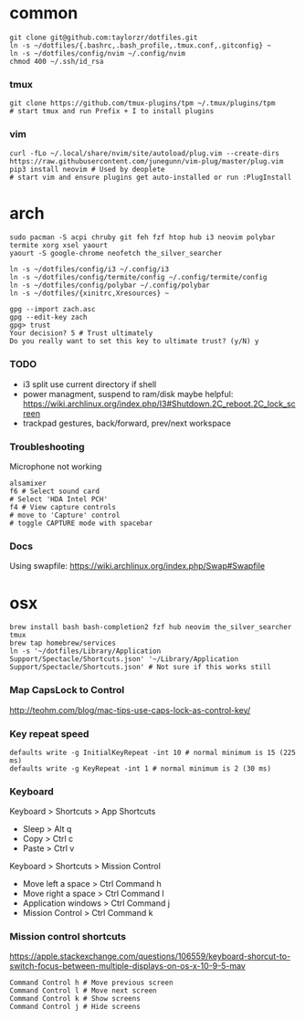 # common
```
git clone git@github.com:taylorzr/dotfiles.git
ln -s ~/dotfiles/{.bashrc,.bash_profile,.tmux.conf,.gitconfig} ~
ln -s ~/dotfiles/config/nvim ~/.config/nvim
chmod 400 ~/.ssh/id_rsa
```

### tmux
```
git clone https://github.com/tmux-plugins/tpm ~/.tmux/plugins/tpm
# start tmux and run Prefix + I to install plugins
```

### vim
```
curl -fLo ~/.local/share/nvim/site/autoload/plug.vim --create-dirs https://raw.githubusercontent.com/junegunn/vim-plug/master/plug.vim
pip3 install neovim # Used by deoplete
# start vim and ensure plugins get auto-installed or run :PlugInstall
```



# arch
```
sudo pacman -S acpi chruby git feh fzf htop hub i3 neovim polybar termite xorg xsel yaourt
yaourt -S google-chrome neofetch the_silver_searcher
```

```
ln -s ~/dotfiles/config/i3 ~/.config/i3
ln -s ~/dotfiles/config/termite/config ~/.config/termite/config
ln -s ~/dotfiles/config/polybar ~/.config/polybar
ln -s ~/dotfiles/{xinitrc,Xresources} ~
```

```
gpg --import zach.asc
gpg --edit-key zach
gpg> trust
Your decision? 5 # Trust ultimately
Do you really want to set this key to ultimate trust? (y/N) y
```

### TODO
- i3 split use current directory if shell
- power managment, suspend to ram/disk
    maybe helpful: https://wiki.archlinux.org/index.php/I3#Shutdown.2C_reboot.2C_lock_screen
- trackpad gestures, back/forward, prev/next workspace

### Troubleshooting
Microphone not working
```
alsamixer
f6 # Select sound card
# Select 'HDA Intel PCH'
f4 # View capture controls
# move to 'Capture' control
# toggle CAPTURE mode with spacebar
```

### Docs
Using swapfile: https://wiki.archlinux.org/index.php/Swap#Swapfile



# osx

```
brew install bash bash-completion2 fzf hub neovim the_silver_searcher tmux
brew tap homebrew/services
ln -s '~/dotfiles/Library/Application Support/Spectacle/Shortcuts.json' '~/Library/Application Support/Spectacle/Shortcuts.json' # Not sure if this works still
```

### Map CapsLock to Control
http://teohm.com/blog/mac-tips-use-caps-lock-as-control-key/

### Key repeat speed
```
defaults write -g InitialKeyRepeat -int 10 # normal minimum is 15 (225
ms)
defaults write -g KeyRepeat -int 1 # normal minimum is 2 (30 ms)
```

### Keyboard
Keyboard > Shortcuts > App Shortcuts
- Sleep > Alt q
- Copy > Ctrl c
- Paste > Ctrl v

Keyboard > Shortcuts > Mission Control
- Move left a space > Ctrl Command h
- Move right a space > Ctrl Command l
- Application windows > Ctrl Command j
- Mission Control > Ctrl Command k

### Mission control shortcuts
https://apple.stackexchange.com/questions/106559/keyboard-shorcut-to-switch-focus-between-multiple-displays-on-os-x-10-9-5-mav
```
Command Control h # Move previous screen
Command Control l # Move next screen
Command Control k # Show screens
Command Control j # Hide screens
```
